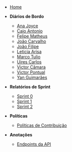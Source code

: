 <!-- _sidebar.md -->

* [Home](/)

* **Diários de Bordo**
  * [Ana Joyce](diarioBordo/ana_joyce.md)
  * [Caio Antonio](diarioBordo/caio_antonio.md)
  * [Felipe Matheus](diarioBordo/felipe_m.md)
  * [João Carvalho](diarioBordo/joao_carvalho.md)
  * [João Filipe](diarioBordo/joao_filipe.md)
  * [Leticia Arisa](diarioBordo/leticia_arisa.md)
  * [Marco Tulio](diarioBordo/marco_soares.md)
  * [Uires Carlos](diarioBordo/uires_carlos.md)
  * [Victor Câmara](diarioBordo/victor_camara.md)
  * [Victor Pontual](diarioBordo/victor_pontual.md)
  * [Yan Guimarães](diarioBordo/yan_guimaraes.md)


* **Relatórios de Sprint**
  * [Sprint 0](relatorios/sprint_0.md)
  * [Sprint 1](relatorios/sprint_1.md)
  * [Sprint 2](relatorios/sprint_2.md)

* **Políticas**
  * [Políticas de Contribuição](politicasGCES/politicasGCES.md)

* **Anotações**
  * [Endpoints da API](notes/APIs.md)
